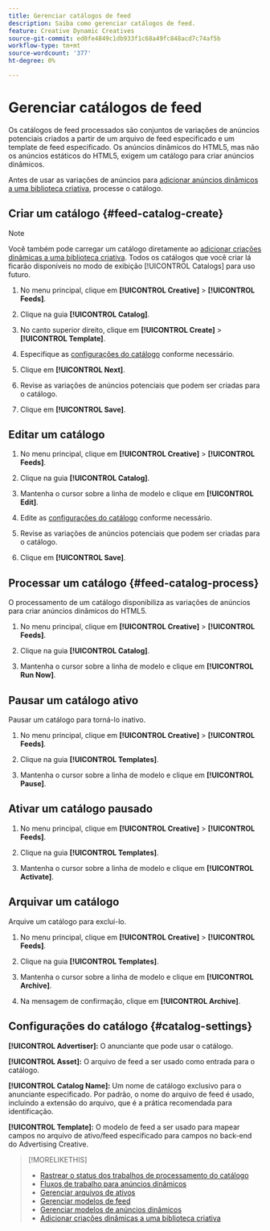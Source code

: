 ```yaml
---
title: Gerenciar catálogos de feed
description: Saiba como gerenciar catálogos de feed.
feature: Creative Dynamic Creatives
source-git-commit: ed0fe4849c1db933f1c68a49fc848acd7c74af5b
workflow-type: tm+mt
source-wordcount: '377'
ht-degree: 0%

---
```


# Gerenciar catálogos de feed

Os catálogos de feed processados são conjuntos de variações de anúncios potenciais criados a partir de um arquivo de feed especificado e um template de feed especificado. Os anúncios dinâmicos do HTML5, mas não os anúncios estáticos do HTML5, exigem um catálogo para criar anúncios dinâmicos.

Antes de usar as variações de anúncios para [adicionar anúncios dinâmicos a uma biblioteca criativa](/help/creative/creative-libraries/creative-add-dynamic.md), processe o catálogo.

## Criar um catálogo {#feed-catalog-create}

>[!NOTE]
>
>Você também pode carregar um catálogo diretamente ao [adicionar criações dinâmicas a uma biblioteca criativa](/help/creative/creative-libraries/creative-add-dynamic.md). Todos os catálogos que você criar lá ficarão disponíveis no modo de exibição [!UICONTROL Catalogs] para uso futuro.

1. No menu principal, clique em **[!UICONTROL Creative]** > **[!UICONTROL Feeds]**.

1. Clique na guia **[!UICONTROL Catalog]**.

1. No canto superior direito, clique em **[!UICONTROL Create]** > **[!UICONTROL Template]**.

1. Especifique as [configurações do catálogo](#catalog-settings) conforme necessário.

1. Clique em **[!UICONTROL Next]**.

1. Revise as variações de anúncios potenciais que podem ser criadas para o catálogo.

1. Clique em **[!UICONTROL Save]**.

## Editar um catálogo

1. No menu principal, clique em **[!UICONTROL Creative]** > **[!UICONTROL Feeds]**.

1. Clique na guia **[!UICONTROL Catalog]**.

1. Mantenha o cursor sobre a linha de modelo e clique em **[!UICONTROL Edit]**.

1. Edite as [configurações do catálogo](#catalog-settings) conforme necessário.

1. Revise as variações de anúncios potenciais que podem ser criadas para o catálogo.

1. Clique em **[!UICONTROL Save]**.

## Processar um catálogo {#feed-catalog-process}

O processamento de um catálogo disponibiliza as variações de anúncios para criar anúncios dinâmicos do HTML5.

1. No menu principal, clique em **[!UICONTROL Creative]** > **[!UICONTROL Feeds]**.

1. Clique na guia **[!UICONTROL Catalog]**.

1. Mantenha o cursor sobre a linha de modelo e clique em **[!UICONTROL Run Now]**.

## Pausar um catálogo ativo

Pausar um catálogo para torná-lo inativo.<!-- Can you Activate it again? -->

1. No menu principal, clique em **[!UICONTROL Creative]** > **[!UICONTROL Feeds]**.

1. Clique na guia **[!UICONTROL Templates]**.

1. Mantenha o cursor sobre a linha de modelo e clique em **[!UICONTROL Pause]**.

<!-- Verify if this is available:  1. In the confirmation message, click **[!UICONTROL Pause]**. -->

## Ativar um catálogo pausado

<!-- Verify if this is available. -->

1. No menu principal, clique em **[!UICONTROL Creative]** > **[!UICONTROL Feeds]**.

1. Clique na guia **[!UICONTROL Templates]**.

1. Mantenha o cursor sobre a linha de modelo e clique em **[!UICONTROL Activate]**.

## Arquivar um catálogo

Arquive um catálogo para excluí-lo.

1. No menu principal, clique em **[!UICONTROL Creative]** > **[!UICONTROL Feeds]**.

1. Clique na guia **[!UICONTROL Templates]**.

1. Mantenha o cursor sobre a linha de modelo e clique em **[!UICONTROL Archive]**.

1. Na mensagem de confirmação, clique em **[!UICONTROL Archive]**.

## Configurações do catálogo {#catalog-settings}

**[!UICONTROL Advertiser]:** O anunciante que pode usar o catálogo.

**[!UICONTROL Asset]:** O arquivo de feed a ser usado como entrada para o catálogo.

**[!UICONTROL Catalog Name]:** Um nome de catálogo exclusivo para o anunciante especificado. Por padrão, o nome do arquivo de feed é usado, incluindo a extensão do arquivo, que é a prática recomendada para identificação.<!-- must it have a file extension? -->

**[!UICONTROL Template]:** O modelo de feed a ser usado para mapear campos no arquivo de ativo/feed especificado para campos no back-end do Advertising Creative.

>[!MORELIKETHIS]
>
>* [Rastrear o status dos trabalhos de processamento do catálogo](/help/creative/feeds/job-status-track.md)
>* [Fluxos de trabalho para anúncios dinâmicos](/help/creative/introduction/workflow-dynamic-ads.md)
>* [Gerenciar arquivos de ativos](/help/creative/feeds/asset-manage.md)
>* [Gerenciar modelos de feed](/help/creative/feeds/feed-template-manage.md)
>* [Gerenciar modelos de anúncios dinâmicos](/help/creative/ad-templates/ad-template-manage.md)
>* [Adicionar criações dinâmicas a uma biblioteca criativa](/help/creative/creative-libraries/creative-add-dynamic.md)

